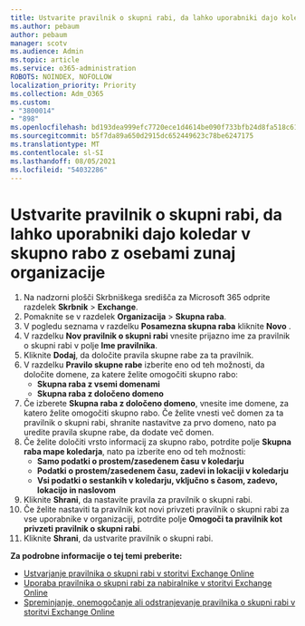 ```yaml
---
title: Ustvarite pravilnik o skupni rabi, da lahko uporabniki dajo koledar v skupno rabo z osebami zunaj organizacije
ms.author: pebaum
author: pebaum
manager: scotv
ms.audience: Admin
ms.topic: article
ms.service: o365-administration
ROBOTS: NOINDEX, NOFOLLOW
localization_priority: Priority
ms.collection: Adm_O365
ms.custom:
- "3800014"
- "898"
ms.openlocfilehash: bd193dea999efc7720ece1d4614be090f733bfb24d8fa518c61ee23cca0063dc
ms.sourcegitcommit: b5f7da89a650d2915dc652449623c78be6247175
ms.translationtype: MT
ms.contentlocale: sl-SI
ms.lasthandoff: 08/05/2021
ms.locfileid: "54032286"
---
```

# <a name="create-a-sharing-policy-to-allow-your-users-to-share-their-calendar-with-people-outside-your-organization"></a>Ustvarite pravilnik o skupni rabi, da lahko uporabniki dajo koledar v skupno rabo z osebami zunaj organizacije

1. Na nadzorni plošči Skrbniškega središča za Microsoft 365 odprite razdelek **Skrbnik** > **Exchange**.
2. Pomaknite se v razdelek **Organizacija** > **Skupna raba**.
3. V pogledu seznama v razdelku **Posamezna skupna raba** kliknite **Novo** .
4. V razdelku **Nov pravilnik o skupni rabi** vnesite prijazno ime za pravilnik o skupni rabi v polje **Ime pravilnika**.
5. Kliknite **Dodaj**, da določite pravila skupne rabe za ta pravilnik.
6. V razdelku **Pravilo skupne rabe** izberite eno od teh možnosti, da določite domene, za katere želite omogočiti skupno rabo:
    - **Skupna raba z vsemi domenami**
    - **Skupna raba z določeno domeno**
8. Če izberete **Skupna raba z določeno domeno**, vnesite ime domene, za katero želite omogočiti skupno rabo. Če želite vnesti več domen za ta pravilnik o skupni rabi, shranite nastavitve za prvo domeno, nato pa uredite pravila skupne rabe, da dodate več domen.
9. Če želite določiti vrsto informacij za skupno rabo, potrdite polje **Skupna raba mape koledarja**, nato pa izberite eno od teh možnosti:
    - **Samo podatki o prostem/zasedenem času v koledarju**
    - **Podatki o prostem/zasedenem času, zadevi in lokaciji v koledarju**
    - **Vsi podatki o sestankih v koledarju, vključno s časom, zadevo, lokacijo in naslovom**
11. Kliknite **Shrani**, da nastavite pravila za pravilnik o skupni rabi.
12. Če želite nastaviti ta pravilnik kot novi privzeti pravilnik o skupni rabi za vse uporabnike v organizaciji, potrdite polje **Omogoči ta pravilnik kot privzeti pravilnik o skupni rabi**.
13. Kliknite **Shrani**, da ustvarite pravilnik o skupni rabi.  

**Za podrobne informacije o tej temi preberite:**

- [Ustvarjanje pravilnika o skupni rabi v storitvi Exchange Online](https://docs.microsoft.com/exchange/sharing/sharing-policies/create-a-sharing-policy)
- [Uporaba pravilnika o skupni rabi za nabiralnike v storitvi Exchange Online](https://docs.microsoft.com/exchange/sharing/sharing-policies/apply-a-sharing-policy)
- [Spreminjanje, onemogočanje ali odstranjevanje pravilnika o skupni rabi v storitvi Exchange Online](https://docs.microsoft.com/exchange/sharing/sharing-policies/modify-a-sharing-policy)
